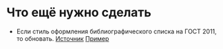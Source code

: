 # Что ещё нужно сделать

- Если стиль оформления библиографического списка на ГОСТ 2011, то обновать. [Источник](https://github.com/AndreyAkinshin/Russian-Phd-LaTeX-Dissertation-Template/blob/master/biblio/predefined.tex#L8) [Пример](https://pro-prof.com/forums/topic/%D0%BE%D1%84%D0%BE%D1%80%D0%BC%D0%BB%D0%B5%D0%BD%D0%B8%D0%B5-%D1%81%D0%BF%D0%B8%D1%81%D0%BA%D0%B0-%D0%BB%D0%B8%D1%82%D0%B5%D1%80%D0%B0%D1%82%D1%83%D1%80%D1%8B-%D0%B2-tex)
